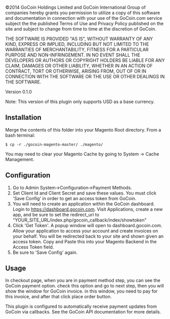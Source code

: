 ©2014 GoCoin Holdings Limited and GoCoin International Group of companies hereby grants you permission to utilize a copy of this software and documentation in connection with your use of the GoCoin.com service subject the the published Terms of Use and Privacy Policy published on the site and subject to change from time to time at the discretion of GoCoin.

THE SOFTWARE IS PROVIDED "AS IS", WITHOUT WARRANTY OF ANY KIND, EXPRESS OR IMPLIED, INCLUDING BUT NOT LIMITED TO THE WARRANTIES OF MERCHANTABILITY, FITNESS FOR A PARTICULAR PURPOSE AND NON-INFRINGEMENT. IN NO EVENT SHALL THE DEVELOPERS OR AUTHORS OR COPYRIGHT HOLDERS BE LIABLE FOR ANY CLAIM, DAMAGES OR OTHER LIABILITY, WHETHER IN AN ACTION OF CONTRACT, TORT OR OTHERWISE, ARISING FROM, OUT OF OR IN CONNECTION WITH THE SOFTWARE OR THE USE OR OTHER DEALINGS IN THE SOFTWARE.

Version 0.1.0

Note: This version of this plugin only supports USD as a base currency. 

Installation
------------
Merge the contents of this folder into your Magento Root directory. From a bash terminal:

```
$ cp -r ./gocoin-magento-master/ ./magento/
```

You may need to clear your Magento Cache by going to System -> Cache Management.

Configuration
-------------
1. Go to Admin System->Configuration->Payment Methods.
2. Set Client Id and Client Secret and save these values. You must click 'Save Config' in order to get an access token from GoCoin. 
3. You will need to create an application within the GoCoin dashboard. Login to https://dashboard.gocoin.com.
Visit Applications, create a new app, and be sure to set the redirect_uri to "YOUR_SITE_URL/index.php/gocoin_callback/index/showtoken"
3. Click 'Get Token'. A popup window will open to dashboard.gocoin.com. Allow your application to access your account and create invoices on your behalf. You will be redirected back to your site and shown given an access token. Copy and Paste this into your Magento Backend in the Access Token field.
4. Be sure to 'Save Config' again.

Usage
-----
In checkout page, when you are in payment method step, you can see the GoCoin payment option.
check this option and go to next step, then you will show the window for GoCoin invoice.
in this window, you need to pay for this invoice, and after that click place order button.

This plugin is configured to automatically receive payment updates from GoCoin via callbacks. See the GoCoin API documentation for more details. 
	
	